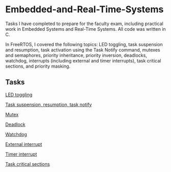 # Embedded-and-Real-Time-Systems

Tasks I have completed to prepare for the faculty exam, including practical work in Embedded Systems and Real-Time Systems. All code was written in C.

In FreeRTOS, I covered the following topics: LED toggling, task suspension and resumption, task activation using the Task Notify command, mutexes and semaphores, priority inheritance, priority inversion, deadlocks, watchdog, interrupts (including external and timer interrupts), task critical sections, and priority masking.

## Tasks

[LED toggling](https://github.com/Ensar01/Embedded-and-Real-Time-Systems/tree/main/Task%201)

[Task suspension, resumption, task notify](https://github.com/Ensar01/Embedded-and-Real-Time-Systems/tree/main/Task%202)

[Mutex](https://github.com/Ensar01/Embedded-and-Real-Time-Systems/tree/main/Task%203)

[Deadlock](https://github.com/Ensar01/Embedded-and-Real-Time-Systems/tree/main/Task%204)

[Watchdog](https://github.com/Ensar01/Embedded-and-Real-Time-Systems/tree/main/Task%205)

[External interrupt](https://github.com/Ensar01/Embedded-and-Real-Time-Systems/tree/main/Task%206)

[Timer interrupt](https://github.com/Ensar01/Embedded-and-Real-Time-Systems/tree/main/Task%207)

[Task critical sections](https://github.com/Ensar01/Embedded-and-Real-Time-Systems/tree/main/Task%208)
